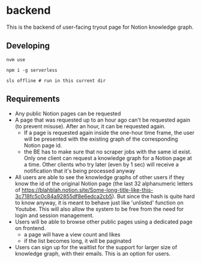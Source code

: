# backend

This is the backend of user-facing tryout page for Notion knowledge graph.

## Developing

```
nvm use

npm i -g serverless

sls offline # run in this current dir
```

## Requirements

- Any public Notion pages can be requested
- A page that was requested up to an hour ago can't be requested again (to prevent misuse). After an hour, it can be requested again.
  - If a page is requested again inside the one-hour time frame, the user will be presented with the existing graph of the corresponding Notion page id.
  - the BE has to make sure that no scraper jobs with the same id exist. Only one client can request a knowledge graph for a Notion page at a time. Other clients who try later (even by 1 sec) will receive a notification that it's being processed anyway
- All users are able to see the knowledge graphs of other users if they know the id of the original Notion page (the last 32 alphanumeric letters of https://blahblah.notion.site/Some-long-title-like-this-3c718fc5c0c84a92855df8e6edca2cb5). But since the hash is quite hard to know anyway, it is meant to behave just like 'unlisted' function on Youtube. This will also allow the system to be free from the need for login and session management. 
- Users will be able to browse other public pages using a dedicated page on frontend.
  - a page will have a view count and likes
  - if the list becomes long, it will be paginated
- Users can sign up for the waitlist for the support for larger size of knowledge graph, with their emails. This is an option for users.